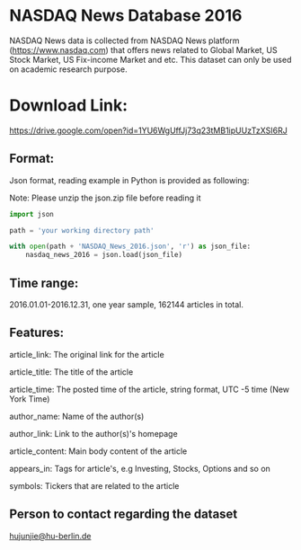 # NASDAQ News Database 2016

NASDAQ News data is collected from NASDAQ News platform (https://www.nasdaq.com) that offers news related to Global Market, US Stock Market, US Fix-income Market and etc.
This dataset can only be used on academic research purpose.

# Download Link:

https://drive.google.com/open?id=1YU6WgUffJj73q23tMB1ipUUzTzXSI6RJ


## Format: 

Json format, reading example in Python is provided as following:

Note: Please unzip the json.zip file before reading it

```python
import json

path = 'your working directory path'

with open(path + 'NASDAQ_News_2016.json', 'r') as json_file:
    nasdaq_news_2016 = json.load(json_file)
```

## Time range: 

2016.01.01-2016.12.31, one year sample, 162144 articles in total.

## Features:

article_link: The original link for the article

article_title: The title of the article

article_time: The posted time of the article, string format, UTC -5 time (New York Time)

author_name: Name of the author(s)

author_link: Link to the author(s)'s homepage

article_content: Main body content of the article

appears_in: Tags for article's, e.g Investing, Stocks, Options and so on

symbols: Tickers that are related to the article


## Person to contact regarding the dataset

hujunjie@hu-berlin.de

